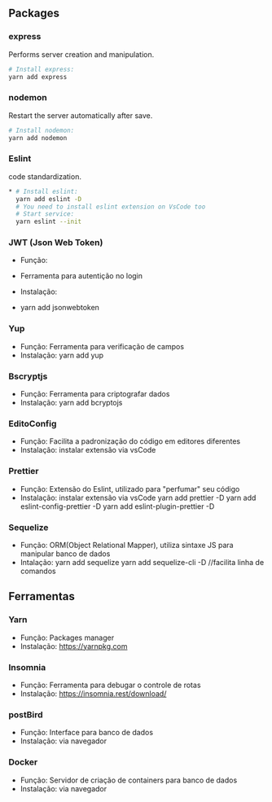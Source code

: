 ## Packages

### express
Performs server creation and manipulation.
```bash
# Install express:
yarn add express
```
### nodemon
Restart the server automatically after save.
```bash
# Install nodemon:
yarn add nodemon
```

### Eslint
code standardization.
```bash
* # Install eslint: 
  yarn add eslint -D
  # You need to install eslint extension on VsCode too
  # Start service:
  yarn eslint --init
  ```

### JWT (Json Web Token)
* Função:
- Ferramenta para autentição no login
* Instalação: 
- yarn add jsonwebtoken

### Yup
* Função:
  Ferramenta para verificação de campos
* Instalação: 
  yarn add yup

### Bscryptjs
* Função:
  Ferramenta para criptografar dados
* Instalação:
  yarn add bcryptojs



### EditoConfig
* Função:
  Facilita a padronização do código em editores diferentes
* Instalação:
  instalar extensão via vsCode

### Prettier
* Função:
  Extensão do Eslint, utilizado para "perfumar" seu código
* Instalação:
  instalar extensão via vsCode
  yarn add prettier -D
  yarn add eslint-config-prettier -D
  yarn add eslint-plugin-prettier -D

### Sequelize
* Função:
  ORM(Object Relational Mapper), utiliza sintaxe JS para manipular banco de dados
* Intalação: 
  yarn add sequelize
  yarn add sequelize-cli -D //facilita linha de comandos


## Ferramentas

### Yarn
* Função:
  Packages manager
* Instalação: 
  https://yarnpkg.com

### Insomnia
* Função:
  Ferramenta para debugar o controle de rotas
* Instalação: 
  https://insomnia.rest/download/

### postBird
* Função:
  Interface para banco de dados
* Instalação: 
  via navegador

### Docker
* Função: 
  Servidor de criação de containers para banco de dados
* Instalação:
  via navegador



